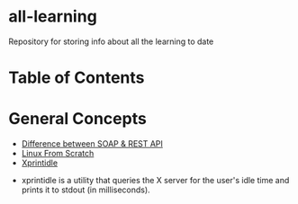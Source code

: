 # all-learning
Repository for storing info about all the learning to date
# Table of Contents

# General Concepts
* [Difference between SOAP & REST API](https://www.upwork.com/hiring/development/soap-vs-rest-comparing-two-apis/)
* [Linux From Scratch](http://www.linuxfromscratch.org/lfs/)  
* [Xprintidle](https://github.com/g0hl1n/xprintidle)
- xprintidle is a utility that queries the X server for the user's idle time and prints it to stdout (in milliseconds).

